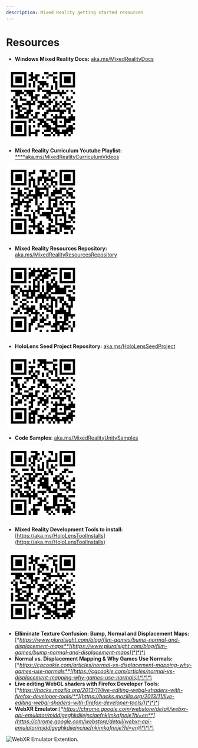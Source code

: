 ```yaml
---
description: Mixed Reality getting started resources
---
```


# Resources

* **Windows Mixed Reality Docs:** [aka.ms/MixedRealityDocs](https://aka.ms/MixedRealityDocs)

![Windows Mixed Reality Documantation.](../../.gitbook/assets/mrdocs.png)

* **Mixed Reality Curriculum Youtube Playlist:**[ ****aka.ms/MixedRealityCurriculumVideos](https://aka.ms/MixedRealityCurriculumVideos)

![Curriculum Youtube Playlist.](../../.gitbook/assets/mrcurriculumvideos.png)

* **Mixed Reality Resources Repository:** [aka.ms/MixedRealityResourcesRepository](https://aka.ms/MixedRealityResourcesRepository)

![](../../.gitbook/assets/mrresources.png)

* **HoloLens Seed Project Repository:** [aka.ms/HoloLensSeedProject](https://aka.ms/HoloLensSeedProject)

![HoloLens Seed Project Repository.](../../.gitbook/assets/hololensseed.png)

* **Code Samples**: [aka.ms/MixedRealityUnitySamples](https://aka.ms/MixedRealityUnitySamples)

![Code Sample Repository.](../../.gitbook/assets/unitysamples.png)

* **Mixed Reality Development Tools to install:** [https://aka.ms/HoloLensToolInstalls](https://aka.ms/HoloLensToolInstalls)

![Tools to install link.](../../.gitbook/assets/mrtools.png)

* **Elliminate Texture Confusion: Bump, Normal and Displacement Maps:** [**https://www.pluralsight.com/blog/film-games/bump-normal-and-displacement-maps**](https://www.pluralsight.com/blog/film-games/bump-normal-and-displacement-maps)\*\*\*\*
* **Normal vs. Displacement Mapping & Why Games Use Normals:** [**https://cgcookie.com/articles/normal-vs-displacement-mapping-why-games-use-normals**](https://cgcookie.com/articles/normal-vs-displacement-mapping-why-games-use-normals)\*\*\*\*
* **Live editing WebGL shaders with Firefox Developer Tools:** [**https://hacks.mozilla.org/2013/11/live-editing-webgl-shaders-with-firefox-developer-tools/**](https://hacks.mozilla.org/2013/11/live-editing-webgl-shaders-with-firefox-developer-tools/)\*\*\*\*
* **WebXR Emulator:**[**https://chrome.google.com/webstore/detail/webxr-api-emulator/mjddjgeghkdijejnciaefnkjmkafnnje?hl=en**](https://chrome.google.com/webstore/detail/webxr-api-emulator/mjddjgeghkdijejnciaefnkjmkafnnje?hl=en)\*\*\*\*

![WebXR Emulator Extention.](../../.gitbook/assets/webxremulator.gif)



